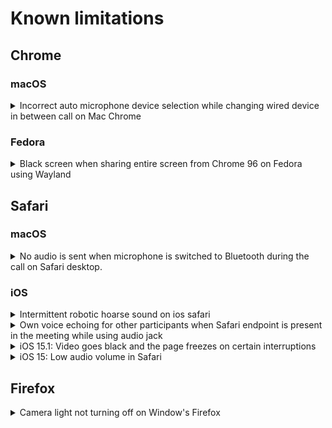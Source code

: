 # Known limitations
## Chrome

### macOS

<details>
<summary>Incorrect auto microphone device selection while changing wired device in between call on Mac Chrome</summary>
<p>

While default microphone is selected in chrome in the meeting, and user attaches another microphone to the computer which is chosen as the default device by the OS, the label for default device updates in `availableMicrophones`  to the new default. However, audio continues to flow from the earlier default device, and the name for default device in `selectedMicrophone`  is still the older default name.
Once user manually selects microphone from list of available microphones, this erroneous behaviour will be resolved.

Attaching  sample erroneous output  of  `availableMicrophones` & `selectedMicrophone`  api after attaching external microphone.

<img width="870" alt="sample-default-microphone-issue" src="https://bluejeans-non-embed-sdk.s3.us-west-2.amazonaws.com/web-client-sdk/assets/sample-default-microphone-issue.png">
<hr/>
</p>
</details>

### Fedora

<details>
<summary>Black screen when sharing entire screen from Chrome 96 on Fedora using Wayland</summary>
<p>

Please find more details in this [bugzilla link](https://bugzilla.redhat.com/show_bug.cgi?id=1392072). Individual App/tab sharing works with Wayland. You would need to switch to XOrg to share entire screen.
<hr/>
</p>
</details>

## Safari

### macOS

<details>
<summary>
    No audio is sent when microphone is switched to Bluetooth during the call on Safari desktop.
</summary>
<p>

This observation is seen on safari 15.1 & above.
Also, the behavior happens only when we switch to the Bluetooth headset.
<hr/>
</p>
</details>

### iOS

<details>
<summary>Intermittent robotic hoarse sound on ios safari</summary>
<p>

After joining a meeting from ios Safari, mostly when a headset is connected. Intermittently the iOS Safari participant starts hearing audio from other participants in robotic form. Currently, the workaround is to close Safari browser and rejoin the meeting
<hr/>
</p>
</details>

<details>
<summary>Own voice echoing for other participants when Safari endpoint is present in the meeting while using audio jack</summary>
<p>

This issue causes other participants in the meeting to hear their own voice echoing.
This issue is seen when safari endpoint uses external wired microphone with audio jack.
Removing the plugged-in wired 3.5 mm headset fixes the issue.
<hr>
</p>
</details>

<details>
<summary>iOS 15.1: Video goes black and the page freezes on certain interruptions</summary>
<p>

Certain interruptions such as incoming calls, backgrounding the browser or switching between apps causes Videos on Safari on iOS 15.1 to go black. Sometimes, the whole page also freezes and become unresponsive causing audio and video to cut off. These issues are regressions on iOS 15.1. See the following bugs for more details.

- [Page freezing](https://bugs.webkit.org/show_bug.cgi?id=230922#c12)
- [Video going black](https://bugs.webkit.org/show_bug.cgi?id=232599)

<hr/>
</p>
</details>

<details>
<summary>iOS 15: Low audio volume in Safari</summary>
<p>

Safari on iOS version 15, sometimes routes audio to the earpiece and not the speakers by default. Which customers some time perceive as low audio volume. Find more details in this [Webkit Issue](https://bugs.webkit.org/show_bug.cgi?id=230902)
<hr/>
</p>
</details>

## Firefox

<details>
<summary>Camera light not turning off on Window's Firefox</summary>
<p>

More details can be found in this [Bugzilla Issue](https://bugzilla.mozilla.org/show_bug.cgi?id=1694304)
<hr/>
</p>
</details>

